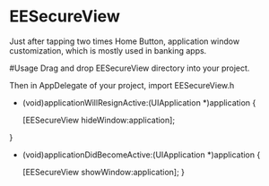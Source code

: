 # EESecureView
Just after tapping two times Home Button, application window customization, which is mostly used in banking apps.

#Usage
Drag and drop EESecureView directory into your project.

Then in AppDelegate of your project, import EESecureView.h


- (void)applicationWillResignActive:(UIApplication *)application {
    
   [EESecureView hideWindow:application];
    
}

- (void)applicationDidBecomeActive:(UIApplication *)application {
    
   [EESecureView showWindow:application];
}

